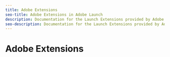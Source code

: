 ```yaml
---
title: Adobe Extensions
seo-title: Adobe Extensions in Adobe Launch
description: Documentation for the Launch Extensions provided by Adobe solutions.
seo-description: Documentation for the Launch Extensions provided by Adobe solutions.
---
```


# Adobe Extensions

<!--Add blurb and copy links from TOC >

